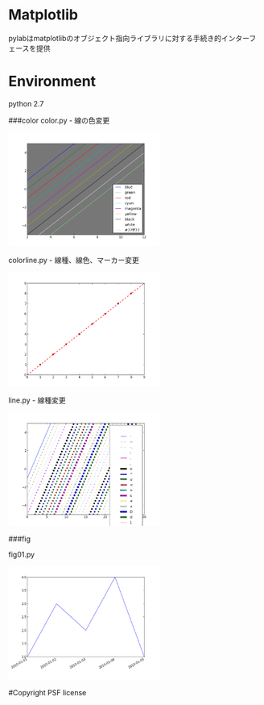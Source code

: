 # Matplotlib
pylabはmatplotlibのオブジェクト指向ライブラリに対する手続き的インターフェースを提供

# Environment
python 2.7

###color
color.py - 線の色変更

<img src="./Raw/images/color.png" width="300" alt="color">

colorline.py - 線種、線色、マーカー変更

<img src="./Raw/images/colorline.png" width="300" alt="colorline">

line.py - 線種変更

<img src="./Raw/images/line.png" width="300" alt="line">

###fig

fig01.py

<img src="./Raw/images/fig01.png" width="300" alt="fog01">

#Copyright
PSF license
